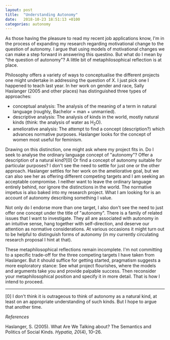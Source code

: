 ```yaml
---
layout: post
title:  "Understanding Autonomy"
date:   2018-10-23 18:51:13 +0100
categories: autonomy
---
```


As those having the pleasure to read my recent job applications know, I'm in the process of expanding my research regarding motivational change to the question of autonomy. I argue that using models of motivational changes we can make a step forward in answering this questino. But what do I mean by "the question of autonomy"? A little bit of metaphilosophical reflection is at place.

Philosophy offers a variety of ways to conceptualise the different projects one might undertake in addressing the question of X. I just pick one I happened to teach last year. In her work on gender and race, Sally Haslanger (2005 and other places) has distinguished three types of approaches:
- conceptual analysis: The analysis of the meaning of a term in natural language (roughly, Bachelor = man + unmarried).
- descriptive analysis: The analysis of kinds in the world, mostly natural kinds (think: the analysis of water as H<sub>2</sub>O).
- ameliorative analysis: The attempt to find a concept (description?) which advances normative purposes. Haslanger looks for the concept of women most useful for feminism.

Drawing on this distinction, one might ask where my project fits in. Do I seek to analyse the ordinary language concept of "autonomy"? Offer a description of a natural kind?[0] Or find a concept of autonomy suitable for particular purposes? I don't see the need to settle for just one or the other approach. Haslanger settles for her work on the ameliorative goal, but we can also see her as offering different competing targets and I am seeking an acceptable compromise. I neither want to leave the ordinary language entirely behind, nor ignore the distinctions in the world. The normative impetus is also baked into my research project. What I am looking for is an account of autonomy describing something I value.

Not only do I endorse more than one target, I also don't see the need to just offer one concept under the title of "autonomy". There is a family of related issues that I want to investigate. They all are associated with autonomy in an intuitive sense, hang together with self-direction, and deserve our attention as normative considerations. At various occasions it might turn out to be helpful to distinguish forms of autonomy (in my currently circulating research proposal I hint at that). 

These metaphilosophical reflections remain incomplete. I'm not committing to a specific trade-off for the three competing targets I have taken from Haslanger. But it should suffice for getting started, pragmatism suggests a more exploratory stance: See what project flourishes, where the models and arguments take you and provide palpable success. Then reconsider your metaphilosophical position and specify it in more detail. That is how I intend to proceed.



---
[0] I don't think it is outrageous to think of autonomy as a natural kind, at least on an appropriate understanding of such kinds. But I hope to argue that another time.

_References_

Haslanger, S. (2005). What Are We Talking about? The Semantics and Politics of Social Kinds. *Hypatia, 20*(4), 10–26.
